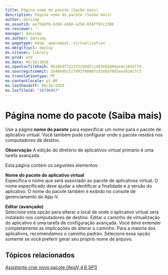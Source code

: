 ```yaml
---
title: Página nome do pacote (Saiba mais)
description: Página nome do pacote (Saiba mais)
author: dansimp
ms.assetid: ee75b8f0-bd9d-4460-a256-016ff97c2386
ms.reviewer: ''
manager: dansimp
ms.author: dansimp
ms.pagetype: mdop, appcompat, virtualization
ms.mktglfcycl: deploy
ms.sitesec: library
ms.prod: w10
ms.date: 06/16/2016
ms.openlocfilehash: 9b10b4f7222f2c94d7cc483e92d84ae4c104577d
ms.sourcegitcommit: 354664bc527d93f80687cd2eba70d1eea024c7c3
ms.translationtype: MT
ms.contentlocale: pt-BR
ms.lasthandoff: 06/26/2020
ms.locfileid: "10796847"
---
```

# Página nome do pacote (Saiba mais)


Use a página **nome do pacote** para especificar um nome para o pacote de aplicativo virtual. Você também pode configurar onde o pacote residirá nos computadores de destino.

**Observação**  A edição do diretório de aplicativos virtual primário é uma tarefa avançada.

 

Esta página contém os seguintes elementos:

<a href="" id="virtual-application-package-name"></a>**Nome do pacote do aplicativo virtual**  
Especifica o nome que será associado ao pacote de aplicativos virtual. O nome especificado deve ajudar a identificar a finalidade e a versão do aplicativo. O nome do pacote também é exibido no console de gerenciamento do App-V.

<a href="" id="edit--advanced-"></a>**Editar (avançado)**  
Selecione esta opção para alterar o local de onde o aplicativo virtual será instalado nos computadores de destino. Editar o caminho de virtualização do aplicativo é uma tarefa de configuração avançada. Você deve entender completamente as implicações de alterar o caminho. Para a maioria dos aplicativos, recomendamos o caminho padrão. Selecione essa opção somente se você preferir gerar seu próprio nome de arquivo.

## Tópicos relacionados


[Assistente criar novo pacote (AppV 4,6 SP1)](create-new-package-wizard---appv-46-sp1-.md)

 

 





